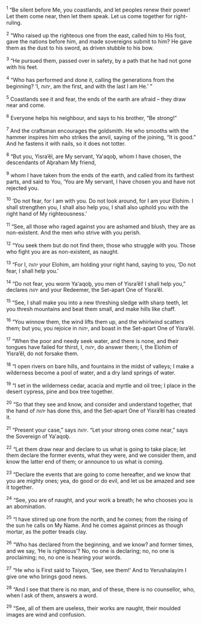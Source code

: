 <sup>1</sup> “Be silent before Me, you coastlands, and let peoples renew their power! Let them come near, then let them speak. Let us come together for right-ruling.

<sup>2</sup> “Who raised up the righteous one from the east, called him to His foot, gave the nations before him, and made sovereigns submit to him? He gave them as the dust to his sword, as driven stubble to his bow.

<sup>3</sup> “He pursued them, passed over in safety, by a path that he had not gone with his feet.

<sup>4</sup> “Who has performed and done it, calling the generations from the beginning? ‘I, יהוה, am the first, and with the last I am He.’ ”

<sup>5</sup> Coastlands see it and fear, the ends of the earth are afraid – they draw near and come.

<sup>6</sup> Everyone helps his neighbour, and says to his brother, “Be strong!”

<sup>7</sup> And the craftsman encourages the goldsmith. He who smooths with the hammer inspires him who strikes the anvil, saying of the joining, “It is good.” And he fastens it with nails, so it does not totter.

<sup>8</sup> “But you, Yisra’ĕl, are My servant, Ya‛aqoḇ, whom I have chosen, the descendants of Aḇraham My friend,

<sup>9</sup> whom I have taken from the ends of the earth, and called from its farthest parts, and said to You, ‘You are My servant, I have chosen you and have not rejected you.

<sup>10</sup> ‘Do not fear, for I am with you. Do not look around, for I am your Elohim. I shall strengthen you, I shall also help you, I shall also uphold you with the right hand of My righteousness.’

<sup>11</sup> “See, all those who raged against you are ashamed and blush, they are as non-existent. And the men who strive with you perish.

<sup>12</sup> “You seek them but do not find them, those who struggle with you. Those who fight you are as non-existent, as naught.

<sup>13</sup> “For I, יהוה your Elohim, am holding your right hand, saying to you, ‘Do not fear, I shall help you.’

<sup>14</sup> “Do not fear, you worm Ya‛aqoḇ, you men of Yisra’ĕl! I shall help you,” declares יהוה and your Redeemer, the Set-apart One of Yisra’ĕl.

<sup>15</sup> “See, I shall make you into a new threshing sledge with sharp teeth, let you thresh mountains and beat them small, and make hills like chaff.

<sup>16</sup> “You winnow them, the wind lifts them up, and the whirlwind scatters them; but you, you rejoice in יהוה, and boast in the Set-apart One of Yisra’ĕl.

<sup>17</sup> “When the poor and needy seek water, and there is none, and their tongues have failed for thirst, I, יהוה, do answer them; I, the Elohim of Yisra’ĕl, do not forsake them.

<sup>18</sup> “I open rivers on bare hills, and fountains in the midst of valleys; I make a wilderness become a pool of water, and a dry land springs of water.

<sup>19</sup> “I set in the wilderness cedar, acacia and myrtle and oil tree; I place in the desert cypress, pine and box tree together.

<sup>20</sup> “So that they see and know, and consider and understand together, that the hand of יהוה has done this, and the Set-apart One of Yisra’ĕl has created it.

<sup>21</sup> “Present your case,” says יהוה. “Let your strong ones come near,” says the Sovereign of Ya‛aqoḇ.

<sup>22</sup> “Let them draw near and declare to us what is going to take place; let them declare the former events, what they were, and we consider them, and know the latter end of them; or announce to us what is coming.

<sup>23</sup> “Declare the events that are going to come hereafter, and we know that you are mighty ones; yea, do good or do evil, and let us be amazed and see it together.

<sup>24</sup> “See, you are of naught, and your work a breath; he who chooses you is an abomination.

<sup>25</sup> “I have stirred up one from the north, and he comes; from the rising of the sun he calls on My Name. And he comes against princes as though mortar, as the potter treads clay.

<sup>26</sup> “Who has declared from the beginning, and we know? and former times, and we say, ‘He is righteous’? No, no one is declaring; no, no one is proclaiming; no, no one is hearing your words.

<sup>27</sup> “He who is First said to Tsiyon, ‘See, see them!’ And to Yerushalayim I give one who brings good news.

<sup>28</sup> “And I see that there is no man, and of these, there is no counsellor, who, when I ask of them, answers a word.

<sup>29</sup> “See, all of them are useless, their works are naught, their moulded images are wind and confusion.

